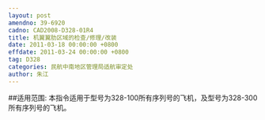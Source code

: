 ```yaml
---
layout: post
amendno: 39-6920
cadno: CAD2008-D328-01R4
title: 机翼翼肋区域的检查/修理/改装
date: 2011-03-18 00:00:00 +0800
effdate: 2011-03-24 00:00:00 +0800
tag: D328
categories: 民航中南地区管理局适航审定处
author: 朱江
---
```


##适用范围:
本指令适用于型号为328-100所有序列号的飞机，及型号为328-300所有序列号的飞机。

